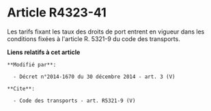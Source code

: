# Article R4323-41

Les tarifs fixant les taux des droits de port entrent en vigueur dans les conditions fixées à l'article R. 5321-9 du code des
transports.

**Liens relatifs à cet article**

	**Modifié par**:

	  - Décret n°2014-1670 du 30 décembre 2014 - art. 3 (V)

	**Cite**:

	  - Code des transports - art. R5321-9 (V)

